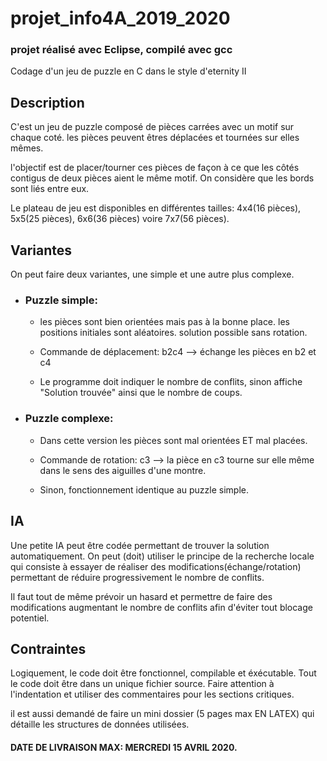 # projet_info4A_2019_2020
### projet réalisé avec Eclipse, compilé avec gcc

Codage d'un jeu de puzzle en C dans le style d'eternity II

## Description
C'est un jeu de puzzle composé de pièces carrées avec un motif sur chaque coté. les pièces peuvent êtres déplacées et tournées sur elles mêmes.

l'objectif est de placer/tourner ces pièces de façon à ce que les côtés contigus de deux pièces aient le même motif. On considère que les bords sont liés entre eux.

Le plateau de jeu est disponibles en différentes tailles: 4x4(16 pièces), 5x5(25 pièces), 6x6(36 pièces) voire 7x7(56 pièces).

## Variantes
  On peut faire deux variantes, une simple et une autre plus complexe.

* ### Puzzle simple:
  * les pièces sont bien orientées mais pas à la bonne place. les positions initiales sont aléatoires. solution possible sans rotation.

  * Commande de déplacement: b2c4 --> échange les pièces en b2 et c4

  * Le programme doit indiquer le nombre de conflits, sinon affiche "Solution trouvée" ainsi que le nombre de coups.
  
* ### Puzzle complexe:
  * Dans cette version les pièces sont mal orientées ET mal placées. 
  
  * Commande de rotation: c3 --> la pièce en c3 tourne sur elle même dans le sens des aiguilles d'une montre.
  
  * Sinon, fonctionnement identique au puzzle simple.
  
## IA
Une petite IA peut être codée permettant de trouver la solution automatiquement. On peut (doit) utiliser le principe de la recherche locale qui consiste à essayer de réaliser des modifications(échange/rotation) permettant de réduire progressivement le nombre de conflits.

Il faut tout de même prévoir un hasard et permettre de faire des modifications augmentant le nombre de conflits afin d'éviter tout blocage potentiel.

## Contraintes
Logiquement, le code doit être fonctionnel, compilable et éxécutable. Tout le code doit être dans un unique fichier source. Faire attention à l'indentation et utiliser des commentaires pour les sections critiques.

il est aussi demandé de faire un mini dossier (5 pages max EN LATEX) qui détaille les structures de données utilisées.

#### DATE DE LIVRAISON MAX: MERCREDI 15 AVRIL 2020.
